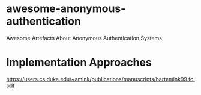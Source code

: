 # awesome-anonymous-authentication
Awesome Artefacts About Anonymous Authentication Systems

# Implementation Approaches
https://users.cs.duke.edu/~amink/publications/manuscripts/hartemink99.fc.pdf
